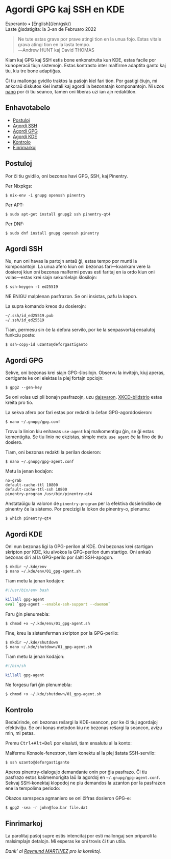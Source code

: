 Agordi GPG kaj SSH en KDE
=========================

<div class="center">Esperanto ▪ [English](/en/gsk/)</div>
<div class="center">Laste ĝisdatigita: la 3-an de Februaro 2022</div>
    
>Ne tute estas grave por prave atingi tion en la unua fojo. Estas vitale grava atingi tion en la
>lasta tempo.<br>
>―Andrew HUNT kaj David THOMAS

Kiam kaj GPG kaj SSH estis bone enkonstruita kun KDE, estas facile por kunoperacii tiujn
sistemojn. Estas kontrasto inter malfirme adaptita ganto kaj tiu, kiu tre bone adaptiĝas.

Ĉi tiu mallonga gvidilo traktos la paŝojn kiel fari tion. Por gastigi ĉiujn, mi ankoraŭ diskutos
kiel instali kaj agordi la bezonatajn komponantojn. Ni uzos [nano](https://www.nano-editor.org/)
por ĉi tiu seanco, tamen oni liberas uzi ian ajn redaktilon.


<a name="et">Enhavotabelo</a>
-----------------------------

- [Postuloj](#postuloj)
- [Agordi SSH](#ssh)
- [Agordi GPG](#gpg)
- [Agordi KDE](#kde)
- [Kontrolo](#kontrolo)
- [Finrimarkoj](#finrimarkoj)


<a name="postuloj">Postuloj</a>
-------------------------------

Por ĉi tiu gvidilo, oni bezonas havi GPG, SSH, kaj Pinentry.

Per Nixpkgs:

    $ nix-env -i gnupg openssh pinentry

Per APT:

    $ sudo apt-get install gnupg2 ssh pinentry-qt4

Per DNF:

    $ sudo dnf install gnupg openssh pinentry


<a name="ssh">Agordi SSH</a>
----------------------------

Nu, nun oni havas la partojn antaŭ ĝi, estas tempo por munti la komponantojn. La unua afero kiun oni
bezonas fari—kvankam vere la dosieroj kiun oni bezonas malfermi povas esti faritaj en ia ordo kiun
oni volas—estas krei siajn sekurŝelajn ŝlosilojn:

    $ ssh-keygen -t ed25519

NE ENIGU malplenan pasfrazon. Se oni insistas, pafu la kapon.

La supra komando kreos du dosierojn:

    ~/.ssh/id_ed25519.pub
    ~/.ssh/id_ed25519

Tiam, permesu sin ĉe la defora servilo, por ke la senpasvortaj ensalutoj funkciu poste:

    $ ssh-copy-id uzanto@deforgastiganto


<a name="gpg">Agordi GPG</a>
----------------------------

Sekve, oni bezonas krei siajn GPG-ŝlosilojn. Observu la invitojn, kiuj aperas, certigante ke oni
elektas la plej fortajn opciojn:

    $ gpg2 --gen-key

Se oni volas uzi pli bonajn pasfrazojn, uzu
[dajsvaron](http://world.std.com/~reinhold/diceware.html). [XKCD-bildstrio](https://xkcd.com/936/)
estas kreita pro tio.

La sekva afero por fari estas por redakti la ĉefan GPG-agorddosieron:

    $ nano ~/.gnupg/gpg.conf

Trovu la linion kiu enhavas `use-agent` kaj malkomentigu ĝin, se ĝi estas komentigita. Se tiu linio
ne ekzistas, simple metu `use agent` ĉe la fino de tiu dosiero.

Tiam, oni bezonas redakti la perilan dosieron:

    $ nano ~/.gnupg/gpg-agent.conf

Metu la jenan kodaĵon:

    no-grab
    default-cache-ttl 10800
    default-cache-ttl-ssh 10800
    pinentry-program /usr/bin/pinentry-qt4

Anstataŭigu la valoron de `pinentry-program` per la efektiva dosierindiko de pinentry ĉe la
sistemo. Por precizigi la lokon de pinentry-o, plenumu:

    $ which pinentry-qt4


<a name="kde">Agordi KDE</a>
----------------------------

Oni nun bezonas ligi la GPG-perilon al KDE. Oni bezonas krei startigan skripton por KDE, kiu
alvokos la GPG-perilon dum startigo. Oni ankaŭ bezonas diri al la GPG-perilo por ŝalti SSH-apogon.

    $ mkdir ~/.kde/env
    $ nano ~/.kde/env/01_gpg-agent.sh

Tiam metu la jenan kodaĵon:

```bash
#!/usr/bin/env bash

killall gpg-agent
eval `gpg-agent --enable-ssh-support --daemon`
```

Faru ĝin plenumebla:

    $ chmod +x ~/.kde/env/01_gpg-agent.sh

Fine, kreu la sistemferman skripton por la GPG-perilo:

    $ mkdir ~/.kde/shutdown
    $ nano ~/.kde/shutdown/01_gpg-agent.sh

Tiam metu la jenan kodaĵon:

```bash
#!/bin/sh

killall gpg-agent
```

Ne forgesu fari ĝin plenumebla:

    $ chmod +x ~/.kde/shutdown/01_gpg-agent.sh


<a name="kontrolo">Kontrolo</a>
-------------------------------

Bedaŭrinde, oni bezonas reŝargi la KDE-seancon, por ke ĉi tiuj agordaĵoj efektiviĝu. Se oni konas
metodon kiu ne bezonas reŝargi la seancon, avizu min, mi petas.

Premu <kbd>Ctrl+Alt+Del</kbd> por elsaluti, tiam ensalutu al la konto:

Malfermu Konsole-fenestron, tiam konektu al la plej ŝatata SSH-servilo:

    $ ssh uzanto@deforgastiganto

Aperos pinentry-dialogujo demandante onin por ĝia pasfrazo. Ĉi tiu pasfrazo estos kaŝmemorigita laŭ
la agordoj en `~/.gnupg/gpg-agent.conf`. Sekvaj SSH-konektaj klopodoj ne plu demandos la uzanton por
la pasfrazon ene la tempolima periodo:

Okazos samspeca agmaniero se oni ĉifras dosieron GPG-e:

    $ gpg2 -sea -r john@foo.bar file.dat


<a name="finrimarkoj">Finrimarkoj</a>
-------------------------------------

La parolitaj paŝoj supre estis intencitaj por esti mallongaj sen priparoli la malsimplajn detalojn.
Mi esperas ke oni trovis ĉi tiun utila.

_Dank’ al [Raymund MARTINEZ](https://zhaqenl.github.io) pro la korektoj._
